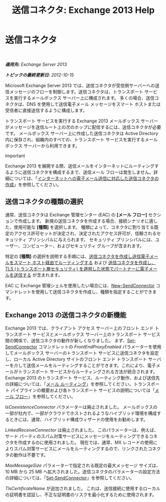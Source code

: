 ﻿---
title: '送信コネクタ: Exchange 2013 Help'
TOCTitle: 送信コネクタ
ms:assetid: 6aa19a12-c7b2-4eac-a8dc-9a4d26919ac5
ms:mtpsurl: https://technet.microsoft.com/ja-jp/library/Aa998662(v=EXCHG.150)
ms:contentKeyID: 49896296
ms.date: 04/24/2018
mtps_version: v=EXCHG.150
ms.translationtype: HT
---

# 送信コネクタ

 

_**適用先:** Exchange Server 2013_

_**トピックの最終更新日:** 2012-10-15_

Microsoft Exchange Server 2013 では、送信コネクタが受信側サーバーへの送信メッセージのフローを制御します。送信コネクタは、トランスポート サービスを実行するメールボックス サーバー上に構成されます。 多くの場合、送信コネクタは、DNS を使用して送信電子メール メッセージをスマート ホストまたは受信者に直接送信するように構成します。

トランスポート サービスを実行する Exchange 2013 メールボックス サーバーがメッセージを送信ルート上の次のホップに配信するには、送信コネクタが必要です。 メールボックス サーバー上に作成した送信コネクタは Active Directory 内に保存され、組織内のすべての、トランスポート サービスを実行するメールボックス サーバーから利用できます。


> [!IMPORTANT]
> Exchange 2013 を展開する際、送信メールをインターネットにルーティングするように送信コネクタを構成するまで、送信メール フローは発生しません。詳細については、「<A href="create-a-send-connector-for-email-sent-to-the-internet-exchange-2013-help.md">インターネットへの電子メール送信に対応した送信コネクタの作成</A>」を参照してください。



## 送信コネクタの種類の選択

通常、送信コネクタは Exchange 管理センター (EAC) の **\[メール フロー\]** セクションで作成します。 新規の送信コネクタを作成する場合、接続シナリオに適した、使用可能な **\[種類\]** を選択します。 種類によって、コネクタに割り当てる既定のアクセス許可セットが決定され、決定されたアクセス許可が、信頼されるセキュリティ プリンシパルに与えられます。 セキュリティ プリンシパルには、ユーザー、コンピューター、およびセキュリティ グループが含まれます。

特定の **\[種類\]** の選択を説明する手順には、[送信コネクタを作成し送信電子メールをスマート ホスト経由でルーティングする](create-a-send-connector-to-route-outbound-email-through-a-smart-host-exchange-2013-help.md) および [送信コネクタを作成し、TLS (トランスポート層セキュリティ) を適用した状態でパートナーに電子メールを送信する](create-a-send-connector-to-send-email-to-a-partner-with-transport-layer-security-tls-applied-exchange-2013-help.md) が含まれます。

EAC に Exchange 管理シェルを使用したい場合には、[New-SendConnector](https://technet.microsoft.com/ja-jp/library/aa998936\(v=exchg.150\)) コマンドレットを使用して送信コネクタを作成し、種類を指定することができます。

## Exchange 2013 の送信コネクタの新機能

Exchange 2013 では、クライアント アクセス サーバー上のフロント エンド トランスポート サービスとメールボックス サーバー上のトランスポート サービス間の関係で、送信コネクタの動作が新しくなりました。 まず、[Set-SendConnector](https://technet.microsoft.com/ja-jp/library/aa998294\(v=exchg.150\)) コマンドレットの *FrontEndProxyEnabled* パラメーターを使用してメールボックス サーバーのトランスポート サービスに送信コネクタを設定し、ローカル Active Directory サイトのフロント エンド トランスポート サーバーを介して送信メールをルーティングすることができます。これにより、電子メールがトランスポート サービスからルーティングされる方法が統合されます。Exchange 2013 のトランスポート サービス、ルーティング動作、および送信先の詳細については、「[メール ルーティング](mail-routing-exchange-2013-help.md)」を参照してください。トランスポート パイプラインの概要および各トランスポート サービスの説明については「[メール フロー](mail-flow-exchange-2013-help.md)」を参照してください。

*IsCoexistenceConnector* パラメーターは廃止されました。 メールボックスの一部が社内で、一部がクラウドでホストされるようなハイブリッド環境を構成するときには、通常、ハイブリッド構成ウィザードの使用をお勧めします。

*LinkedReceiveConnector* は廃止されました。 このパラメーターは、例えば、サード パーティのスパム対策サービスにメッセージをルーティングできるコネクタを作成するのに使用されました。 現在では、通常、MX レコードの使用によりスパム対策サービスにメールをルーティングするので、リンクされたコネクタの動作は不要です。

*MaxMessageSize* パラメーターで指定される既定の最大メッセージ サイズは、10 MB から 25 MB へ拡大されました。送信コネクタのパラメーターの設定方法の詳細については、「[Set-SendConnector](https://technet.microsoft.com/ja-jp/library/aa998294\(v=exchg.150\))」を参照してください。

*TlsCertificateName* が追加されました。 これは、送信接続に使用するローカルの証明書を認証し、不正な証明書のリスクを最小化するために使用されます。

